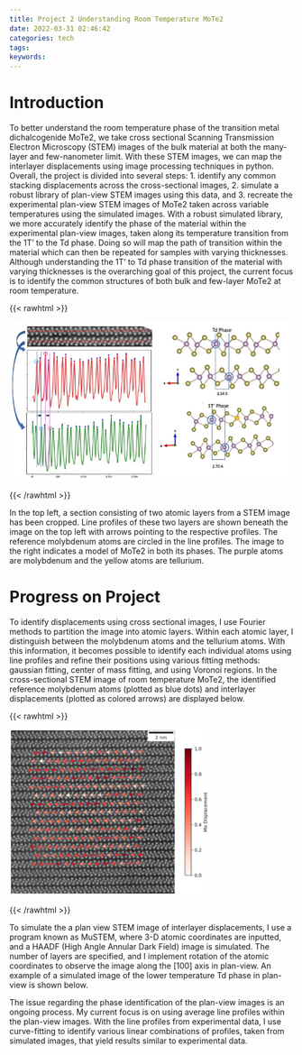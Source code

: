 ```yaml
---
title: Project 2 Understanding Room Temperature MoTe2
date: 2022-03-31 02:46:42
categories: tech
tags:
keywords:
---
```



# Introduction

To better understand the room temperature phase of the transition metal dichalcogenide MoTe2, we take cross sectional Scanning Transmission Electron Microscopy (STEM) images of the bulk material at both the many-layer and few-nanometer limit. With these STEM images, we can map the interlayer displacements using image processing techniques in python. Overall, the project is divided into several steps: 1. identify any common stacking displacements across the cross-sectional images, 2. simulate a robust library of plan-view STEM images using this data, and 3. recreate the experimental plan-view STEM images of MoTe2 taken across variable temperatures using the simulated images. With a robust simulated library, we more accurately identify the phase of the material within the experimental plan-view images, taken along its temperature transition from the 1T’ to the Td phase. Doing so will map the path of transition within the material which can then be repeated for samples with varying thicknesses. Although understanding the 1T’ to Td phase transition of the material with varying thicknesses is the overarching goal of this project, the current focus is to identify the common structures of both bulk and few-layer MoTe2 at room temperature.

{{< rawhtml >}}

<img src="test.jpg"
     style="max-width: 100%;" />

{{< /rawhtml >}}

In the top left, a section consisting of two atomic layers from a STEM image has been cropped. Line profiles of these two layers are shown beneath the image on the top left with arrows pointing to the respective profiles. The reference molybdenum atoms are circled in the line profiles. The image to the right
indicates a model of MoTe2 in both its phases. The purple atoms are molybdenum and the yellow atoms
are tellurium.

# Progress on Project

To identify displacements using cross sectional images, I use Fourier methods to partition the image
into atomic layers. Within each atomic layer, I distinguish between the molybdenum atoms and the
tellurium atoms. With this information, it becomes possible to identify each individual atoms
using line profiles and refine their positions using various fitting methods: gaussian fitting,
center of mass fitting, and using Voronoi regions. In the cross-sectional STEM image of room temperature MoTe2, the identified reference molybdenum atoms (plotted as blue dots) and interlayer displacements (plotted as colored arrows) are displayed below.  

{{< rawhtml >}}

<img src="2023.jpg"
     style="max-width: 70%;" />

{{< /rawhtml >}}

To simulate the a plan view STEM image of interlayer displacements, I use a program known as
MuSTEM, where 3-D atomic coordinates are inputted, and a HAADF (High Angle Annular Dark Field)
image is simulated. The number of layers are specified, and I implement rotation of the
atomic coordinates to observe the image along the [100] axis in plan-view. An example of a
simulated image of the lower temperature Td phase in plan-view is shown below.

<!-- {{< rawhtml >}}

<img src="Td.jpg"
     style="max-width: 30%;" />

{{< /rawhtml >}} -->

The issue regarding the phase identification of the plan-view images is an ongoing process.
My current focus is on using average line profiles within the plan-view images. With the line
profiles from experimental data, I use curve-fitting to identify various linear combinations of profiles, taken from simulated images, that yield results similar to experimental data.  
